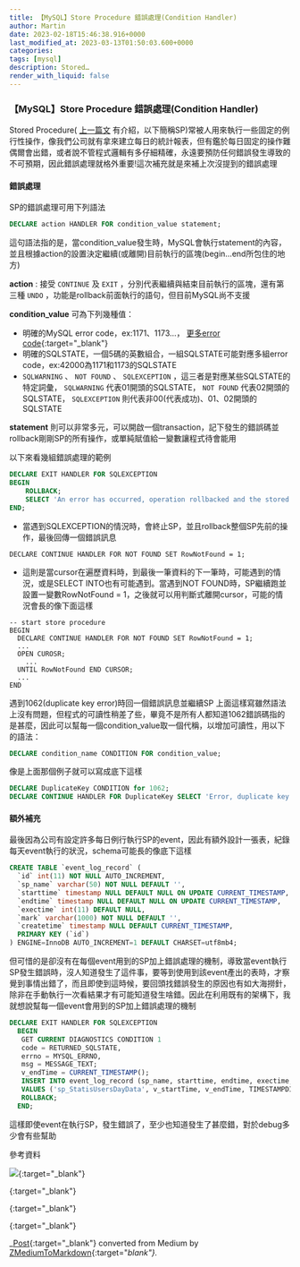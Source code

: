 ```yaml
---
title: 【MySQL】Store Procedure 錯誤處理(Condition Handler)
author: Martin
date: 2023-02-18T15:46:38.916+0000
last_modified_at: 2023-03-13T01:50:03.600+0000
categories: 
tags: [mysql]
description: Stored…
render_with_liquid: false
---
```


### 【MySQL】Store Procedure 錯誤處理\(Condition Handler\)

Stored Procedure\( [上一篇文](../a18b3a9ab02d/) 有介紹，以下簡稱SP\)常被人用來執行一些固定的例行性操作，像我們公司就有拿來建立每日的統計報表，但有鑑於每日固定的操作難偶爾會出錯，或者說不管程式邏輯有多仔細精確，永遠要預防任何錯誤發生導致的不可預期，因此錯誤處理就格外重要\!這次補充就是來補上次沒提到的錯誤處理
#### 錯誤處理

SP的錯誤處理可用下列語法
```sql
DECLARE action HANDLER FOR condition_value statement;
```

這句語法指的是，當condition\_value發生時，MySQL會執行statement的內容，並且根據action的設置決定繼續\(或離開\)目前執行的區塊\(begin…end所包住的地方\)

**action** : 接受 `CONTINUE` 及 `EXIT` ，分別代表繼續與結束目前執行的區塊，還有第三種 `UNDO` ，功能是rollback前面執行的語句，但目前MySQL尚不支援

**condition\_value** 可為下列幾種值：
- 明確的MySQL error code，ex:1171、1173…， [更多error code](https://dev.mysql.com/doc/mysql-errors/8.0/en/server-error-reference.html){:target="_blank"}
- 明確的SQLSTATE，一個5碼的英數組合，一組SQLSTATE可能對應多組error code，ex:42000為1171和1173的SQLSTATE
- `SQLWARNING` 、 `NOT FOUND` 、 `SQLEXCEPTION` ，這三者是對應某些SQLSTATE的特定詞彙， `SQLWARNING` 代表01開頭的SQLSTATE， `NOT FOUND` 代表02開頭的SQLSTATE， `SQLEXCEPTION` 則代表非00\(代表成功\)、01、02開頭的SQLSTATE


**statement** 則可以非常多元，可以開啟一個transaction，記下發生的錯誤碼並rollback剛剛SP的所有操作，或單純賦值給一變數讓程式待會能用

以下來看幾組錯誤處理的範例
```sql
DECLARE EXIT HANDLER FOR SQLEXCEPTION
BEGIN
    ROLLBACK;
    SELECT 'An error has occurred, operation rollbacked and the stored procedure was terminated';
END;
```
- 當遇到SQLEXCEPTION的情況時，會終止SP，並且rollback整個SP先前的操作，最後回傳一個錯誤訊息

```vbnet
DECLARE CONTINUE HANDLER FOR NOT FOUND SET RowNotFound = 1;
```
- 這則是當cursor在遍歷資料時，到最後一筆資料的下一筆時，可能遇到的情況，或是SELECT INTO也有可能遇到。當遇到NOT FOUND時，SP繼續跑並設置一變數RowNotFound = 1，之後就可以用判斷式離開cursor，可能的情況會長的像下面這樣

```
-- start store procedure 
BEGIN
  DECLARE CONTINUE HANDLER FOR NOT FOUND SET RowNotFound = 1;
  ...  
  OPEN CUROSR;
    ...
  UNTIL RowNotFound END CURSOR;
  ...
END
```

遇到1062\(duplicate key error\)時回一個錯誤訊息並繼續SP
上面這樣寫雖然語法上沒有問題，但程式的可讀性稍差了些，畢竟不是所有人都知道1062錯誤碼指的是甚麼，因此可以幫每一個condition\_value取一個代稱，以增加可讀性，用以下的語法：
```sql
DECLARE condition_name CONDITION FOR condition_value; 
```

像是上面那個例子就可以寫成底下這樣
```sql
DECLARE DuplicateKey CONDITION for 1062;
DECLARE CONTINUE HANDLER FOR DuplicateKey SELECT 'Error, duplicate key occurred';
```
#### 額外補充

最後因為公司有設定許多每日例行執行SP的event，因此有額外設計一張表，紀錄每天event執行的狀況，schema可能長的像底下這樣
```sql
CREATE TABLE `event_log_record` (
  `id` int(11) NOT NULL AUTO_INCREMENT,
  `sp_name` varchar(50) NOT NULL DEFAULT '',
  `starttime` timestamp NULL DEFAULT NULL ON UPDATE CURRENT_TIMESTAMP,
  `endtime` timestamp NULL DEFAULT NULL ON UPDATE CURRENT_TIMESTAMP,
  `exectime` int(11) DEFAULT NULL,
  `mark` varchar(1000) NOT NULL DEFAULT '',
  `createtime` timestamp NULL DEFAULT CURRENT_TIMESTAMP,
  PRIMARY KEY (`id`)
) ENGINE=InnoDB AUTO_INCREMENT=1 DEFAULT CHARSET=utf8mb4;
```

但可惜的是卻沒有在每個event用到的SP加上錯誤處理的機制，導致當event執行SP發生錯誤時，沒人知道發生了這件事，要等到使用到該event產出的表時，才察覺到事情出錯了，而且即使到這時候，要回頭找錯誤發生的原因也有如大海撈針，除非在手動執行一次看結果才有可能知道發生啥錯。因此在利用既有的架構下，我就想說幫每一個event會用到的SP加上錯誤處理的機制
```sql
DECLARE EXIT HANDLER FOR SQLEXCEPTION
  BEGIN
   GET CURRENT DIAGNOSTICS CONDITION 1 
   code = RETURNED_SQLSTATE,
   errno = MYSQL_ERRNO, 
   msg = MESSAGE_TEXT;
   v_endTime = CURRENT_TIMESTAMP();
   INSERT INTO event_log_record (sp_name, starttime, endtime, exectime, mark)
   VALUES ('sp_StatisUsersDayData', v_startTime, v_endTime, TIMESTAMPDIFF(SECOND, v_startTime, v_endTime), CONCAT('Error_no:', errno, 'Error_text', msg));
   ROLLBACK;
  END;
```

這樣即使event在執行SP，發生錯誤了，至少也知道發生了甚麼錯，對於debug多少會有些幫助

參考資料


[![](https://www.mysqltutorial.org/wp-content/uploads/2014/02/stored-procedure-error.jpg)](https://www.mysqltutorial.org/mysql-error-handling-in-stored-procedures/){:target="_blank"}



[![]()](https://dev.mysql.com/doc/refman/8.0/en/declare-handler.html){:target="_blank"}



[![]()](https://dev.mysql.com/doc/refman/8.0/en/handler-scope.html){:target="_blank"}



[![]()](https://dev.mysql.com/doc/refman/8.0/en/declare-condition.html){:target="_blank"}




_[Post](https://medium.com/@martin87713/mysql-store-procedure-%E9%8C%AF%E8%AA%A4%E8%99%95%E7%90%86-f473dbe6d79a){:target="_blank"} converted from Medium by [ZMediumToMarkdown](https://github.com/ZhgChgLi/ZMediumToMarkdown){:target="_blank"}._
